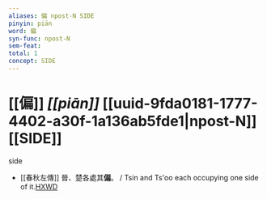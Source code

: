 ```yaml
---
aliases: 偏 npost-N SIDE
pinyin: piān
word: 偏
syn-func: npost-N
sem-feat: 
total: 1
concept: SIDE 
---
```

# [[偏]] *[[piān]]*  [[uuid-9fda0181-1777-4402-a30f-1a136ab5fde1|npost-N]] [[SIDE]]
side
 - [[春秋左傳]] 晉、楚各處其**偏**。 / Tsin and Ts'oo each occupying one side of it.[HXWD](https://hxwd.org/textview.html?location=KR1e0001_tls_009-677a.2)